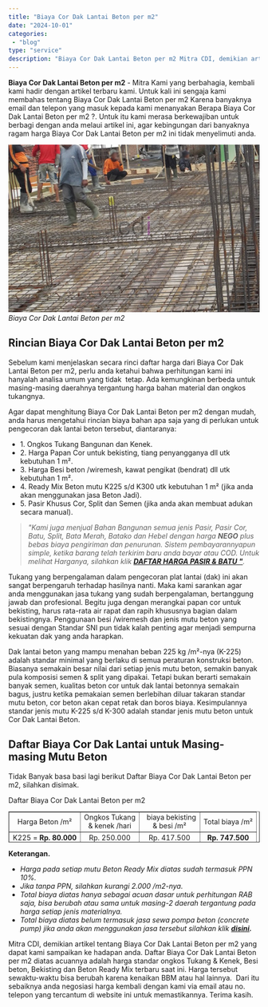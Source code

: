 ```yaml
---
title: "Biaya Cor Dak Lantai Beton per m2"
date: "2024-10-01"
categories:
 - "blog"
type: "service"
description: "Biaya Cor Dak Lantai Beton per m2 Mitra CDI, demikian artikel tentang Biaya Cor Dak Lantai Beton per m2 yang dapat kami sampaikan ke hadapan anda. Daftar Bi..."
---
```


**Biaya Cor Dak Lantai Beton per m2** - Mitra Kami yang berbahagia, kembali kami hadir dengan artikel terbaru kami. Untuk kali ini sengaja kami membahas tentang Biaya Cor Dak Lantai Beton per m2 Karena banyaknya email dan telepon yang masuk kepada kami menanyakan Berapa Biaya Cor Dak Lantai Beton per m2 ?. Untuk itu kami merasa berkewajiban untuk berbagi dengan anda melaui artikel ini, agar kebingungan dari banyaknya ragam harga Biaya Cor Dak Lantai Beton per m2 ini tidak menyelimuti anda.

![Proses Pembuatan Cetakan Dak Beton](/images/blog/cor-dak-rumah.jpg)
*Biaya Cor Dak Lantai Beton per m2*

 ## Rincian Biaya Cor Dak Lantai Beton per m2

Sebelum kami menjelaskan secara rinci daftar harga dari Biaya Cor Dak Lantai Beton per m2, perlu anda ketahui bahwa perhitungan kami ini hanyalah analisa umum yang tidak  tetap. Ada kemungkinan berbeda untuk masing-masing daerahnya tergantung harga bahan material dan ongkos tukangnya.

Agar dapat menghitung Biaya Cor Dak Lantai Beton per m2 dengan mudah, anda harus mengetahui rincian biaya bahan apa saja yang di perlukan untuk pengecoran dak lantai beton tersebut, diantaranya:

- 1\. Ongkos Tukang Bangunan dan Kenek.
- 2\. Harga Papan Cor untuk bekisting, tiang penyangganya dll utk kebutuhan 1 m².
- 3\. Harga Besi beton /wiremesh, kawat pengikat (bendrat) dll utk kebutuhan 1 m².
- 4\. Ready Mix Beton mutu K225 s/d K300 utk kebutuhan 1 m² (jika anda akan menggunakan jasa Beton Jadi).
- 5\. Pasir Khusus Cor, Split dan Semen (jika anda akan membuat adukan secara manual).

> _"Kami juga menjual Bahan Bangunan semua jenis Pasir, Pasir Cor, Batu, Split, Bata Merah, Batako dan Hebel dengan harga **NEGO** plus bebas biaya pengiriman dan penurunan. Sistem pembayarannyapun simple, ketika barang telah terkirim baru anda bayar atau COD. Untuk melihat Harganya, silahkan klik [**DAFTAR HARGA PASIR & BATU "**](/blog/daftar-harga-material-pasir-dan-batu-terlengkap)._

Tukang yang berpengalaman dalam pengecoran plat lantai (dak) ini akan sangat berpengaruh terhadap hasilnya nanti. Maka kami sarankan agar anda menggunakan jasa tukang yang sudah berpengalaman, bertanggung jawab dan profesional. Begitu juga dengan merangkai papan cor untuk bekisting, harus rata-rata air rapat dan rapih khususnya bagian dalam bekistingnya. Penggunaan besi /wiremesh dan jenis mutu beton yang sesuai dengan Standar SNI pun tidak kalah penting agar menjadi sempurna kekuatan dak yang anda harapkan.

Dak lantai beton yang mampu menahan beban 225 kg /m²-nya (K-225) adalah standar minimal yang berlaku di semua peraturan konstruksi beton. Biasanya semakain besar nilai dari setiap jenis mutu beton, semakin banyak pula komposisi semen & split yang dipakai. Tetapi bukan berarti semakain banyak semen, kualitas beton cor untuk dak lantai betonnya semakain bagus, justru ketika pemakaian semen berlebihan diluar takaran standar mutu beton, cor beton akan cepat retak dan boros biaya. Kesimpulannya standar jenis mutu K-225 s/d K-300 adalah standar jenis mutu beton untuk Cor Dak Lantai Beton.

 ## Daftar Biaya Cor Dak Lantai untuk Masing-masing Mutu Beton

Tidak Banyak basa basi lagi berikut Daftar Biaya Cor Dak Lantai Beton per m2, silahkan disimak.

Daftar Biaya Cor Dak Lantai Beton per m2
<table style="text-align: center; height: 62px;" border="1" width="100%" cellspacing="0" cellpadding="3"><tbody><tr><td><span>Harga Beton /m²</span></td><td><span>Ongkos Tukang</span><div></div><span>&amp; kenek /hari</span></td><td><span>&nbsp; biaya bekisting</span><div></div><span>&amp; besi /m²</span></td><td><span>Total biaya /m²</span></td></tr><tr><td><span>K225 = <strong>Rp. 80.000</strong></span></td><td><span><span>Rp. 250.000</span></span></td><td><span>Rp. 417.500</span></td><td><strong><span>Rp. 747.500</span></strong></td></tr><tr><td><span>K250 = <strong>Rp. 82.000</strong></span></td><td><span><span>Rp. 250.000</span></span></td><td><span>Rp. 417.500</span></td><td><strong><span>Rp. 749.500</span></strong></td></tr><tr><td><span>K275 = <strong>Rp. 84.000</strong></span></td><td><span><span>Rp. 250.000</span></span></td><td><span>Rp. 417.500</span></td><td><strong><span>Rp. 751.500</span></strong></td></tr><tr><td><span>K300 = <strong>Rp. 86.000</strong></span></td><td><span><span>Rp. 250.000</span></span></td><td><span>Rp. 417.500</span></td><td><strong><span>Rp. 753.500</span></strong></td></tr></tbody></table>

**Keterangan.**

- _Harga pada setiap mutu Beton Ready Mix diatas sudah termasuk PPN 10%._
- _Jika tanpa PPN, silahkan kurangi 2.000 /m2-nya._
- _Total biaya diatas hanya sebagai acuan dasar untuk perhitungan RAB saja, bisa berubah atau sama untuk masing-2 daerah tergantung pada harga setiap jenis materialnya._
- _Total biaya diatas belum termasuk jasa sewa pompa beton (concrete pump) jika anda akan menggunakan jasa tersebut silahkan klik **[disini](/sewa).**_

Mitra CDI, demikian artikel tentang Biaya Cor Dak Lantai Beton per m2 yang dapat kami sampaikan ke hadapan anda. Daftar Biaya Cor Dak Lantai Beton per m2 diatas acuannya adalah harga standar ongkos Tukang & Kenek, Besi beton, Bekisting dan Beton Ready Mix terbaru saat ini. Harga tersebut sewaktu-waktu bisa berubah karena kenaikan BBM atau hal lainnya.  Dari itu sebaiknya anda negosiasi harga kembali dengan kami via email atau no. telepon yang tercantum di website ini untuk memastikannya. Terima kasih.

